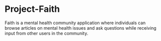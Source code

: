 # Project-Faith
Faith is a mental health community application where individuals can browse articles on mental health issues and ask questions while receiving input from other users in the community.
